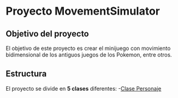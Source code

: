 # Proyecto MovementSimulator

## Objetivo del proyecto
El objetivo de este proyecto es crear el minijuego con movimiento bidimensional de los antiguos juegos de los Pokemon, entre otros.

## Estructura
El proyecto se divide en **5 clases** diferentes:
-[Clase Personaje](./docs/PERSONAJE.md)
